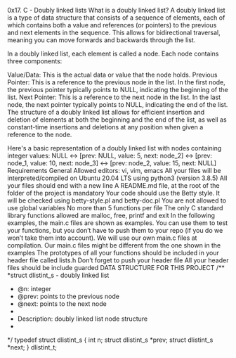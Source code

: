 0x17. C - Doubly linked lists
What is a doubly linked list?
A doubly linked list is a type of data structure that consists of a sequence of elements, each of which contains both a value and references (or pointers) to the previous and next elements in the sequence. This allows for bidirectional traversal, meaning you can move forwards and backwards through the list.

In a doubly linked list, each element is called a node. Each node contains three components:

Value/Data: This is the actual data or value that the node holds.
Previous Pointer: This is a reference to the previous node in the list. In the first node, the previous pointer typically points to NULL, indicating the beginning of the list.
Next Pointer: This is a reference to the next node in the list. In the last node, the next pointer typically points to NULL, indicating the end of the list.
The structure of a doubly linked list allows for efficient insertion and deletion of elements at both the beginning and the end of the list, as well as constant-time insertions and deletions at any position when given a reference to the node.

Here's a basic representation of a doubly linked list with nodes containing integer values:
NULL <-> [prev: NULL, value: 5, next: node_2] <-> [prev: node_1, value: 10, next: node_3] <-> [prev: node_2, value: 15, next: NULL]
Requirements
General
Allowed editors: vi, vim, emacs
All your files will be interpreted/compiled on Ubuntu 20.04 LTS using python3 (version 3.8.5)
All your files should end with a new line
A README.md file, at the root of the folder of the project is mandatory
Your code should use the Betty style. It will be checked using betty-style.pl and betty-doc.pl
You are not allowed to use global variables
No more than 5 functions per file
The only C standard library functions allowed are malloc, free, printf and exit
In the following examples, the main.c files are shown as examples. You can use them to test your functions, but you don’t have to push them to your repo (if you do we won’t take them into account). We will use our own main.c files at compilation. Our main.c files might be different from the one shown in the examples
The prototypes of all your functions should be included in your header file called lists.h
Don’t forget to push your header file
All your header files should be include guarded
DATA STRUCTURE FOR THIS PROJECT
/**
*struct dlistint_s - doubly linked list
 * @n: integer
 * @prev: points to the previous node
 * @next: points to the next node
 *
 * Description: doubly linked list node structure
 * 
 */
typedef struct dlistint_s
{
    int n;
    struct dlistint_s *prev;
    struct dlistint_s *next;
} dlistint_t;
